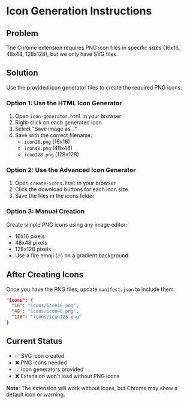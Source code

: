 # Icon Generation Instructions

## Problem
The Chrome extension requires PNG icon files in specific sizes (16x16, 48x48, 128x128), but we only have SVG files.

## Solution
Use the provided icon generator files to create the required PNG icons:

### Option 1: Use the HTML Icon Generator
1. Open `icon-generator.html` in your browser
2. Right-click on each generated icon
3. Select "Save image as..."
4. Save with the correct filename:
   - `icon16.png` (16x16)
   - `icon48.png` (48x48) 
   - `icon128.png` (128x128)

### Option 2: Use the Advanced Icon Generator
1. Open `create-icons.html` in your browser
2. Click the download buttons for each icon size
3. Save the files in the icons folder

### Option 3: Manual Creation
Create simple PNG icons using any image editor:
- 16x16 pixels
- 48x48 pixels
- 128x128 pixels
- Use a fire emoji (🔥) on a gradient background

## After Creating Icons
Once you have the PNG files, update `manifest.json` to include them:

```json
"icons": {
  "16": "icons/icon16.png",
  "48": "icons/icon48.png",
  "128": "icons/icon128.png"
}
```

## Current Status
- ✅ SVG icon created
- ❌ PNG icons needed
- ✅ Icon generators provided
- ❌ Extension won't load without PNG icons

**Note**: The extension will work without icons, but Chrome may show a default icon or warning.
